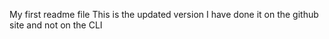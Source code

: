 My first readme file
This is the updated version
I have done it on the github site and not on the CLI
